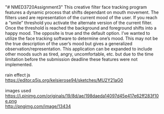 "# NMED3720Assignment3" 
This creative filter face tracking program features a dynamic process that shifts dependant on mouth movement. The filters used are representation of the current mood of the user. If you reach a “smile” threshold you activate the alternate version of the current filter. Once the threshold is reached the background and foreground shifts into a happy mood. The opposite is true and the default option. I’ve wanted to utilize the face tracking software to determine one’s mood. This may not be the true description of the user’s mood but gives a generalized observation/representation. This application can be expanded to include other moods such as tired, angry, uncomfortable, etc. but due to the time limitation before the submission deadline these features were not implemented.
<br>
<br>
rain effect js
<br>
https://editor.p5js.org/kelsierose94/sketches/MU2Y21aG0
<br>
<br>
images used
<br>
https://i.pinimg.com/originals/19/8d/ae/198daeda14097d45e417e62ff283f10e.png
<br>
http://pngimg.com/image/13434
